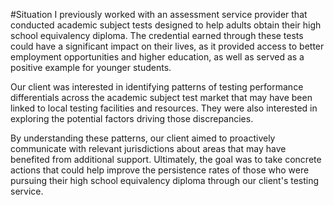 #Situation
I previously worked with an assessment service provider that conducted academic subject tests designed to help adults obtain their high school equivalency diploma. The credential earned through these tests could have a significant impact on their lives, as it provided access to better employment opportunities and higher education, as well as served as a positive example for younger students.

Our client was interested in identifying patterns of testing performance differentials across the academic subject test market that may have been linked to local testing facilities and resources. They were also interested in exploring the potential factors driving those discrepancies.

By understanding these patterns, our client aimed to proactively communicate with relevant jurisdictions about areas that may have benefited from additional support. Ultimately, the goal was to take concrete actions that could help improve the persistence rates of those who were pursuing their high school equivalency diploma through our client's testing service.

